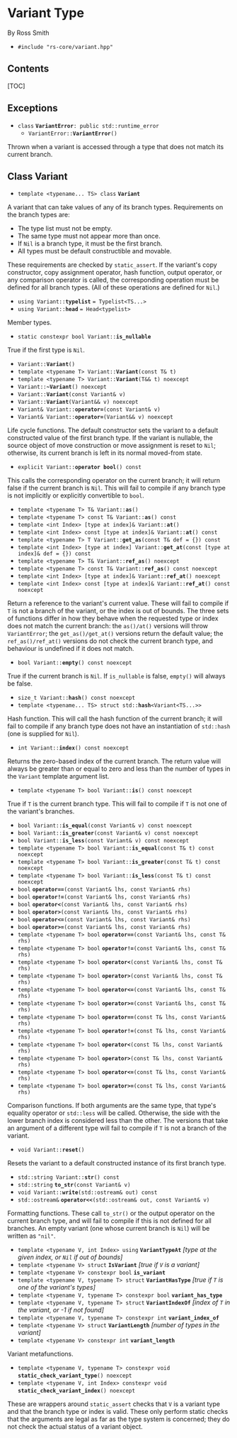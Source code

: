 # Variant Type #

By Ross Smith

* `#include "rs-core/variant.hpp"`

## Contents ##

[TOC]

## Exceptions ##

* `class` **`VariantError`**`: public std::runtime_error`
    * `VariantError::`**`VariantError`**`()`

Thrown when a variant is accessed through a type that does not match its
current branch.

## Class Variant ##

* `template <typename... TS> class` **`Variant`**

A variant that can take values of any of its branch types. Requirements on the
branch types are:

* The type list must not be empty.
* The same type must not appear more than once.
* If `Nil` is a branch type, it must be the first branch.
* All types must be default constructible and movable.

These requirements are checked by `static_assert`. If the variant's copy
constructor, copy assignment operator, hash function, output operator, or any
comparison operator is called, the corresponding operation must be defined for
all branch types. (All of these operations are defined for `Nil`.)

* `using Variant::`**`typelist`** `= Typelist<TS...>`
* `using Variant::`**`head`** `= Head<typelist>`

Member types.

* `static constexpr bool Variant::`**`is_nullable`**

True if the first type is `Nil`.

* `Variant::`**`Variant`**`()`
* `template <typename T> Variant::`**`Variant`**`(const T& t)`
* `template <typename T> Variant::`**`Variant`**`(T&& t) noexcept`
* `Variant::`**`~Variant`**`() noexcept`
* `Variant::`**`Variant`**`(const Variant& v)`
* `Variant::`**`Variant`**`(Variant&& v) noexcept`
* `Variant& Variant::`**`operator=`**`(const Variant& v)`
* `Variant& Variant::`**`operator=`**`(Variant&& v) noexcept`

Life cycle functions. The default constructor sets the variant to a default
constructed value of the first branch type. If the variant is nullable, the
source object of move construction or move assignment is reset to `Nil`;
otherwise, its current branch is left in its normal moved-from state.

* `explicit Variant::`**`operator bool`**`() const`

This calls the corresponding operator on the current branch; it will return
false if the current branch is `Nil`. This will fail to compile if any branch
type is not implicitly or explicitly convertible to `bool`.

* `template <typename T> T& Variant::`**`as`**`()`
* `template <typename T> const T& Variant::`**`as`**`() const`
* `template <int Index> [type at index]& Variant::`**`at`**`()`
* `template <int Index> const [type at index]& Variant::`**`at`**`() const`
* `template <typename T> T Variant::`**`get_as`**`(const T& def = {}) const`
* `template <int Index> [type at index] Variant::`**`get_at`**`(const [type at index]& def = {}) const`
* `template <typename T> T& Variant::`**`ref_as`**`() noexcept`
* `template <typename T> const T& Variant::`**`ref_as`**`() const noexcept`
* `template <int Index> [type at index]& Variant::`**`ref_at`**`() noexcept`
* `template <int Index> const [type at index]& Variant::`**`ref_at`**`() const noexcept`

Return a reference to the variant's current value. These will fail to compile
if `T` is not a branch of the variant, or the index is out of bounds. The
three sets of functions differ in how they behave when the requested type or
index does not match the current branch: the `as()/at()` versions will throw
`VariantError`; the `get_as()/get_at()` versions return the default value; the
`ref_as()/ref_at()` versions do not check the current branch type, and
behaviour is undefined if it does not match.

* `bool Variant::`**`empty`**`() const noexcept`

True if the current branch is `Nil`. If `is_nullable` is false, `empty()` will
always be false.

* `size_t Variant::`**`hash`**`() const noexcept`
* `template <typename... TS> struct std::`**`hash`**`<Variant<TS...>>`

Hash function. This will call the hash function of the current branch; it will
fail to compile if any branch type does not have an instantiation of
`std::hash` (one is supplied for `Nil`).

* `int Variant::`**`index`**`() const noexcept`

Returns the zero-based index of the current branch. The return value will
always be greater than or equal to zero and less than the number of types in
the `Variant` template argument list.

* `template <typename T> bool Variant::`**`is`**`() const noexcept`

True if `T` is the current branch type. This will fail to compile if `T` is
not one of the variant's branches.

* `bool Variant::`**`is_equal`**`(const Variant& v) const noexcept`
* `bool Variant::`**`is_greater`**`(const Variant& v) const noexcept`
* `bool Variant::`**`is_less`**`(const Variant& v) const noexcept`
* `template <typename T> bool Variant::`**`is_equal`**`(const T& t) const noexcept`
* `template <typename T> bool Variant::`**`is_greater`**`(const T& t) const noexcept`
* `template <typename T> bool Variant::`**`is_less`**`(const T& t) const noexcept`
* `bool` **`operator==`**`(const Variant& lhs, const Variant& rhs)`
* `bool` **`operator!=`**`(const Variant& lhs, const Variant& rhs)`
* `bool` **`operator<`**`(const Variant& lhs, const Variant& rhs)`
* `bool` **`operator>`**`(const Variant& lhs, const Variant& rhs)`
* `bool` **`operator<=`**`(const Variant& lhs, const Variant& rhs)`
* `bool` **`operator>=`**`(const Variant& lhs, const Variant& rhs)`
* `template <typename T> bool` **`operator==`**`(const Variant& lhs, const T& rhs)`
* `template <typename T> bool` **`operator!=`**`(const Variant& lhs, const T& rhs)`
* `template <typename T> bool` **`operator<`**`(const Variant& lhs, const T& rhs)`
* `template <typename T> bool` **`operator>`**`(const Variant& lhs, const T& rhs)`
* `template <typename T> bool` **`operator<=`**`(const Variant& lhs, const T& rhs)`
* `template <typename T> bool` **`operator>=`**`(const Variant& lhs, const T& rhs)`
* `template <typename T> bool` **`operator==`**`(const T& lhs, const Variant& rhs)`
* `template <typename T> bool` **`operator!=`**`(const T& lhs, const Variant& rhs)`
* `template <typename T> bool` **`operator<`**`(const T& lhs, const Variant& rhs)`
* `template <typename T> bool` **`operator>`**`(const T& lhs, const Variant& rhs)`
* `template <typename T> bool` **`operator<=`**`(const T& lhs, const Variant& rhs)`
* `template <typename T> bool` **`operator>=`**`(const T& lhs, const Variant& rhs)`

Comparison functions. If both arguments are the same type, that type's
equality operator or `std::less` will be called. Otherwise, the side with the
lower branch index is considered less than the other. The versions that take
an argument of a different type will fail to compile if `T` is not a branch of
the variant.

* `void Variant::`**`reset`**`()`

Resets the variant to a default constructed instance of its first branch type.

* `std::string Variant::`**`str`**`() const`
* `std::string` **`to_str`**`(const Variant& v)`
* `void Variant::`**`write`**`(std::ostream& out) const`
* `std::ostream&` **`operator<<`**`(std::ostream& out, const Variant& v)`

Formatting functions. These call `to_str()` or the output operator on the
current branch type, and will fail to compile if this is not defined for all
branches. An empty variant (one whose current branch is `Nil`) will be written
as `"nil"`.


* `template <typename V, int Index> using` **`VariantTypeAt`** _[type at the given index, or `Nil` if out of bounds]_
* `template <typename V> struct` **`IsVariant`** _[true if `V` is a variant]_
* `template <typename V> constexpr bool` **`is_variant`**
* `template <typename V, typename T> struct` **`VariantHasType`** _[true if `T` is one of the variant's types]_
* `template <typename V, typename T> constexpr bool` **`variant_has_type`**
* `template <typename V, typename T> struct` **`VariantIndexOf`** _[index of `T` in the variant, or -1 if not found]_
* `template <typename V, typename T> constexpr int` **`variant_index_of`**
* `template <typename V> struct` **`VariantLength`** _[number of types in the variant]_
* `template <typename V> constexpr int` **`variant_length`**


Variant metafunctions.

* `template <typename V, typename T> constexpr void` **`static_check_variant_type`**`() noexcept`
* `template <typename V, int Index> constexpr void` **`static_check_variant_index`**`() noexcept`

These are wrappers around `static_assert` checks that `V` is a variant type
and that the branch type or index is valid. These only perform static checks
that the arguments are legal as far as the type system is concerned; they do
not check the actual status of a variant object.
